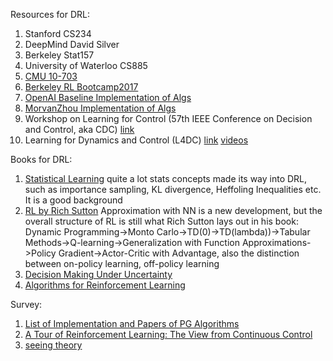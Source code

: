 Resources for DRL:

1. Stanford CS234
2. DeepMind David Silver
3. Berkeley Stat157
4. University of Waterloo CS885
5. [CMU 10-703](https://github.com/BaiLiping/BLP/tree/master/DRL/CMU10703)
6. [Berkeley RL Bootcamp2017](https://sites.google.com/view/deep-rl-bootcamp/lectures)
7. [OpenAI Baseline Implementation of Algs](https://github.com/openai/baselines)
8. [MorvanZhou Implementation of Algs](https://github.com/MorvanZhou/Reinforcement-learning-with-tensorflow)
9. Workshop on Learning for Control (57th IEEE Conference on Decision and Control, aka CDC) [link](https://kgatsis.github.io/learning_for_control_workshop_CDC2018/)
10. Learning for Dynamics and Control (L4DC) [link](https://l4dc.mit.edu/) [videos](https://www.youtube.com/playlist?list=PLYx2nCJDi_QFrGOmIM0ale8T_1Fqu8OIF)


Books for DRL:

1. [Statistical Learning](https://github.com/BaiLiping/BLP/blob/master/DRL/Books/Statistical%20Learning.pdf) quite a lot stats concepts made its way into DRL, such as importance sampling, KL divergence, Heffoling Inequalities etc. It is a good background
2. [RL by Rich Sutton](https://github.com/BaiLiping/BLP/blob/master/DRL/Books/RLbook2018.pdf) Approximation with NN is a new development, but the overall structure of RL is still what Rich Sutton lays out in his book: Dynamic Programming->Monto Carlo->TD(0)->TD(lambda))->Tabular Methods->Q-learning->Generalization with Function Approximations->Policy Gradient->Actor-Critic with Advantage, also the distinction between on-policy learning, off-policy learning
3. [Decision Making Under Uncertainty](https://web.stanford.edu/class/aa228/cgi-bin/wp/)
4. [Algorithms for Reinforcement Learning](https://sites.ualberta.ca/~szepesva/RLBook.html)

Survey:
1. [List of Implementation and Papers of PG Algorithms](https://lilianweng.github.io/lil-log/2018/04/08/policy-gradient-algorithms.html#actor-critic)
2. [A Tour of Reinforcement Learning: The View from Continuous Control](https://github.com/BaiLiping/BLP/blob/master/DRL/Books/1806.09460.pdf)
3. [seeing theory](https://seeing-theory.brown.edu)
